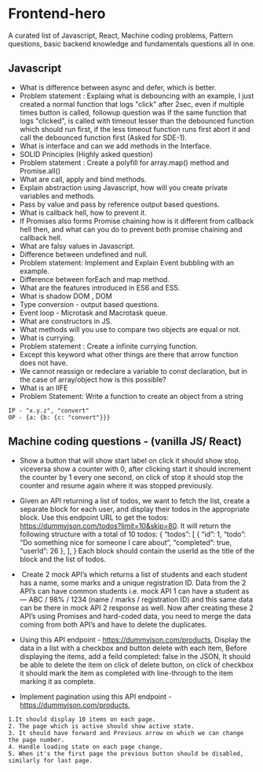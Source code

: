 # Frontend-hero
A curated list of Javascript, React, Machine coding problems, Pattern questions, basic backend knowledge and fundamentals questions all in one.

## Javascript 
- What is difference between async and defer, which is better.
- Problem statement : Explaing what is debouncing with an example, I just created a normal function that logs "click" after 2sec, even if multiple times button is called, followup question was If the same function that logs "clicked", is called with timeout lesser than the debounced function which should run first, if the less timeout function runs first abort it and call the debounced function first (Asked for SDE-1).
- What is interface and can we add methods in the Interface.
- SOLID Principles (Highly asked question)
- Problem statement : Create a polyfill for array.map() method and Promise.all()
- What are call, apply and bind methods.
- Explain abstraction using Javascript, how will you create private variables and methods.
- Pass by value and pass by reference output based questions.
- What is callback hell, how to prevent it.
- If Promises also forms Promise chaining how is it different from callback hell then, and what can you do to prevent both promise chaining and callback hell.
- What are falsy values in Javascript.
- Difference between undefined and null.
- Problem statement: Implement and Explain Event bubbling with an example.
- Difference between forEach and map method.
- What are the features introduced in ES6 and ES5.
- What is shadow DOM , DOM
- Type conversion - output based questions.
- Event loop - Microtask and Macrotask queue.
- What are constructors in JS.
- What methods will you use to compare two objects are equal or not.
- What is currying.
- Problem statement : Create a infinite currying function.
- Except this keyword what other things are there that arrow function does not have.
- We cannot reassign or redeclare a variable to const declaration, but in the case of array/object how is this possible?
- What is an IIFE
- Problem Statement: Write a function to create an object from a string 
```
IP - "x.y.z", "convert"
OP - {a: {b: {c: "convert"}}}
```

## Machine coding questions - (vanilla JS/ React)
- Show a button that will show start label on click it should show stop, viceversa show a counter with 0, after clicking start it should increment the counter by 1 every one second, on click of stop it should stop the counter and resume again where it was stopped previously.
- Given an API returning a list of todos, we want to fetch the list, create a separate block for each user, and display their todos in the appropriate block. Use this endpoint URL to get the todos: https://dummyjson.com/todos?limit=10&skip=80. It will return the following structure with a total of 10 todos: { “todos”: [ { “id”: 1, “todo”: “Do something nice for someone I care about”, “completed”: true, “userId”: 26 }, ], } Each block should contain the userId as the title of the block and the list of todos.

-  Create 2 mock API’s which returns a list of students and each student has a name, some marks and a unique registration ID. Data from the 2 API’s can have common students i.e. mock API 1 can have a student as — ABC / 98% / 1234 (name / marks / registration ID) and this same data can be there in mock API 2 response as well. Now after creating these 2 API’s using Promises and hard-coded data, you need to merge the data coming from both API’s and have to delete the duplicates.

- Using this API endpoint - https://dummyjson.com/products, Display the data in a list with a checkbox and button delete with each item, Before displaying the items, add a feild completed: false in the JSON, It should be able to delete the item on click of delete button, on click of checkbox it should mark the item as completed with line-through to the item marking it as complete.

- Implement pagination using this API endpoint - https://dummyjson.com/products, 
```
1.It should display 10 items on each page.
2. The page which is active should show active state.
3. It should have forward and Previous arrow on which we can change the page number.
4. Handle loading state on each page change.
5. When it's the first page the previous button should be disabled, similarly for last page.
```


